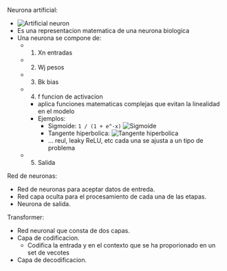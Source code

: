 Neurona artificial:
- ![Artificial neuron]("./images/artificial_neuron.png")
- Es una representacion matematica de una neurona biologica
- Una neurona se compone de:
  - 1. Xn entradas
  - 2. Wj pesos 
  - 3. Bk bias
  - 4. f funcion de activacion
    - aplica funciones matematicas complejas que evitan la linealidad en el modelo
    - Ejemplos:
      - Sigmoide: `1 / (1 + e^-x)` ![Sigmoide]("./images/fn-sigmoid.png")
      - Tangente hiperbolica:  ![Tangente hiperbolica]("./images/fn-hyperbolic-tangent.png")
      - ... reul, leaky ReLU, etc cada una se ajusta a un tipo de problema
  - 5. Salida

Red de neuronas:
- Red de neuronas para aceptar datos de entreda.
- Red capa oculta para el procesamiento de cada una de las etapas.
- Neurona de salida.

Transformer:
- Red neuronal que consta de dos capas.
- Capa de codificacion.
  - Codifica la entrada y en el contexto que se ha proporionado en un set de vecotes 
- Capa de decodificacion.